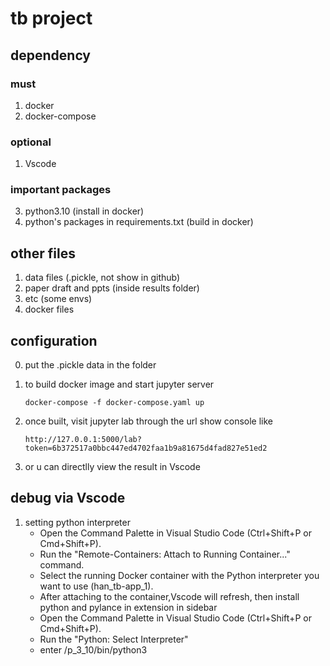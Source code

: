 # tb project
## dependency
### must
1. docker
2. docker-compose
### optional
1. Vscode
### important packages
3. python3.10 (install in docker)
4. python's packages in requirements.txt (build in docker) 

## other files
1. data files (.pickle, not show in github)
2. paper draft and ppts (inside results folder)
3. etc (some envs)
4. docker files

## configuration
0. put the .pickle data in the folder
1. to build docker image and start jupyter server

    `docker-compose -f docker-compose.yaml up`

2. once built, visit jupyter lab through the url show console like

    `http://127.0.0.1:5000/lab?token=6b372517a0bbc447ed4702faa1b9a81675d4fad827e51ed2`

3. or u can directlly view the result in Vscode

## debug via Vscode
1. setting python interpreter
    - Open the Command Palette in Visual Studio Code (Ctrl+Shift+P or Cmd+Shift+P).
    - Run the "Remote-Containers: Attach to Running Container..." command.
    - Select the running Docker container with the Python interpreter you want to use (han_tb-app_1).
    - After attaching to the container,Vscode will refresh, then install python and pylance in extension in sidebar
    - Open the Command Palette in Visual Studio Code (Ctrl+Shift+P or Cmd+Shift+P).
    - Run the "Python: Select Interpreter"
    - enter /p_3_10/bin/python3
